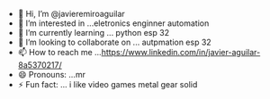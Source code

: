 - 👋 Hi, I’m @javieremiroaguilar
- 👀 I’m interested in ...eletronics enginner automation
- 🌱 I’m currently learning ... python esp 32
- 💞️ I’m looking to collaborate on ... autpmation esp 32
- 📫 How to reach me ...https://www.linkedin.com/in/javier-aguilar-8a5370217/
- 😄 Pronouns: ...mr 
- ⚡ Fun fact: ... i like video games metal gear solid

<!---
javieremiroaguilar/javieremiroaguilar is a ✨ special ✨ repository because its `README.md` (this file) appears on your GitHub profile.
You can click the Preview link to take a look at your changes.
--->
